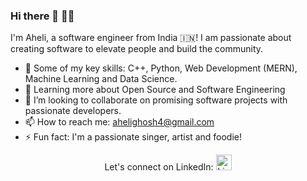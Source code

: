 ### Hi there 👋 👩‍💻

I'm Aheli, a software engineer from India 🇮🇳! I am passionate about creating software to elevate people and build the community. 

- 🔭 Some of my key skills:  C++, Python, Web Development (MERN), Machine Learning and Data Science.
- 🌱 Learning more about Open Source and Software Engineering
- 👯 I’m looking to collaborate on promising software projects with passionate developers.
- 📫 How to reach me: ahelighosh4@gmail.com
- ⚡ Fun fact: I'm a passionate singer, artist and foodie!

<p align='center'>  
  Let's connect on LinkedIn:
  <a href="https://www.linkedin.com/in/aheli-ghosh" rel="nofollow noreferrer">
    <img height="25" src="https://i.stack.imgur.com/gVE0j.png" alt="LinkedIn">
  </a>
</p>


